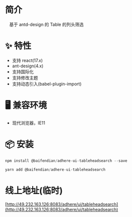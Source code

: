 # 简介
&ensp;&ensp;基于 antd-design 的 Table 的列头筛选

# ✨ 特性
- 支持 react(17.x)
- ant-design(4.x)
- 支持国际化
- 支持修改主题
- 支持动态引入(babel-plugin-import)

# 🖥 兼容环境
- 现代浏览器，IE11

# 📦 安装
```javascript
npm install @baifendian/adhere-ui-tableheadsearch --save
``` 

```javascript
yarn add @baifendian/adhere-ui-tableheadsearch
```

# 线上地址(临时)
[http://49.232.163.126:8083/adhere/ui/tableheadsearch](http://49.232.163.126:8083/adhere/ui/tableheadsearch)

